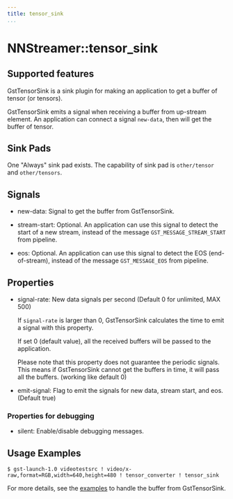 ```yaml
---
title: tensor_sink
...
```


# NNStreamer::tensor\_sink

## Supported features

GstTensorSink is a sink plugin for making an application to get a buffer of tensor (or tensors).

GstTensorSink emits a signal when receiving a buffer from up-stream element.
An application can connect a signal ```new-data```, then will get the buffer of tensor.

## Sink Pads

One "Always" sink pad exists. The capability of sink pad is ```other/tensor``` and ```other/tensors```.

## Signals

- new-data: Signal to get the buffer from GstTensorSink.

- stream-start: Optional. An application can use this signal to detect the start of a new stream, instead of the message ```GST_MESSAGE_STREAM_START``` from pipeline.

- eos: Optional. An application can use this signal to detect the EOS (end-of-stream), instead of the message ```GST_MESSAGE_EOS``` from pipeline.

## Properties

- signal-rate: New data signals per second (Default 0 for unlimited, MAX 500)

  If ```signal-rate``` is larger than 0, GstTensorSink calculates the time to emit a signal with this property.

  If set 0 (default value), all the received buffers will be passed to the application.

  Please note that this property does not guarantee the periodic signals.
  This means if GstTensorSink cannot get the buffers in time, it will pass all the buffers. (working like default 0)

- emit-signal: Flag to emit the signals for new data, stream start, and eos. (Default true)

### Properties for debugging

- silent: Enable/disable debugging messages.

## Usage Examples

```
$ gst-launch-1.0 videotestsrc ! video/x-raw,format=RGB,width=640,height=480 ! tensor_converter ! tensor_sink
```

For more details, see the [examples](https://github.com/nnstreamer/nnstreamer/tree/master/nnstreamer_example/example_sink) to handle the buffer from GstTensorSink.
